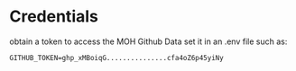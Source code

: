 


# Credentials
obtain a token to access the MOH Github Data
set it in an .env file such as:

```
GITHUB_TOKEN=ghp_xMBoiqG...............cfa4oZ6p45yiNy
```
